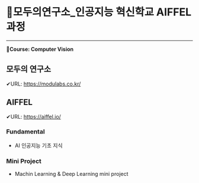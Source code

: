 # 🧠모두의연구소_인공지능 혁신학교 AIFFEL 과정
-----
**📌Course: Computer Vision**

## 모두의 연구소 
✔URL: https://modulabs.co.kr/

## AIFFEL
✔URL: https://aiffel.io/

### Fundamental
- AI 인공지능 기초 지식 

### Mini Project
- Machin Learning & Deep Learning mini project
